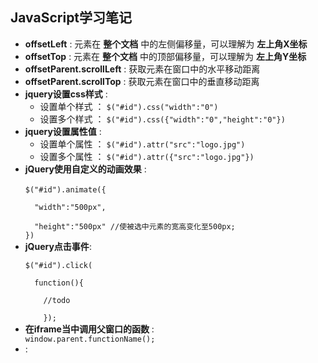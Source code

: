 <h2>JavaScript学习笔记</h2>

<ul>
<li>
<b/>offsetLeft</b> : 元素在 <b>整个文档</b> 中的左侧偏移量，可以理解为 <b>左上角X坐标</b>
</li>

<li>
<b>offsetTop</b> : 元素在 <b>整个文档</b> 中的顶部偏移量，可以理解为 <b>左上角Y坐标</b>
</li>

<li>
<b>offsetParent.scrollLeft</b> : 获取元素在窗口中的水平移动距离
</li>

<li>
<b>offsetParent.scrollTop</b> : 获取元素在窗口中的垂直移动距离
</li>

<li>
<b>jquery设置css样式</b> :<br>
<ul>
<li>设置单个样式 ： <code>$("#id").css("width":"0")</code><br></li>
<li>设置多个样式 ： <code>$("#id").css({"width":"0","height":"0"})</code> </li>
</ul>
</li>

<li>
<b>jquery设置属性值</b> :<br>
<ul>
<li>设置单个属性 ： <code>$("#id").attr("src":"logo.jpg")</code><br></li>
<li>设置多个属性 ： <code>$("#id").attr({"src":"logo.jpg"})</code> </li>
</ul>
</li>

<li><b>jQuery使用自定义的动画效果</b> : <br>
<code>
$("#id").animate({<br>
  "width":"500px",<br>
  "height":"500px" //使被选中元素的宽高变化至500px;<br>})
</code>
</li>

<li><b>jQuery点击事件</b>:<code> <br>
$("#id").click(<br>
  function(){<br>
    //todo<br>
    });</code> </li>
<li><b>在iframe当中调用父窗口的函数</b> : <code><br>window.parent.functionName();</code></li>
<li><b></b> : </li>
</ul>
